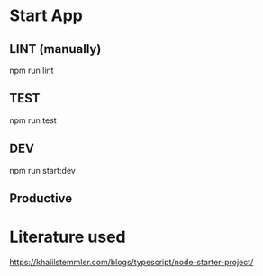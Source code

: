 # Start App
## LINT (manually)
npm run lint
## TEST
npm run test
## DEV
npm run start:dev

## Productive

# Literature used
https://khalilstemmler.com/blogs/typescript/node-starter-project/ 